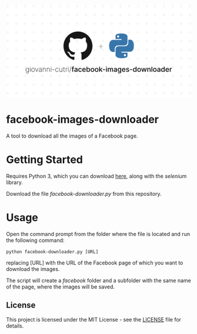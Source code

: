 ![](https://github.com/giovanni-cutri/facebook-images-downloader/blob/main/images/socialify.png)

# facebook-images-downloader
 A tool to download all the images of a Facebook page.

# Getting Started

Requires Python 3, which you can download [here](https://www.python.org/downloads/), along with the *selenium* library.

Download the file *facebook-downloader.py* from this repository.

# Usage

Open the command prompt from the folder where the file is located and run the following command:

````
python facebook-downloader.py [URL]
````

replacing [URL] with the URL of the Facebook page of which you want to download the images.

The script will create a *facebook* folder and a subfolder with the same name of the page, where the images will be saved.

## License

This project is licensed under the MIT License - see the [LICENSE]([https://github.com/giovanni-cutri/flashpoint-playlist-from-submissions/blob/main/LICENSE](https://github.com/giovanni-cutri/facebook-images-downloader/blob/main/LICENSE)) file for details.
